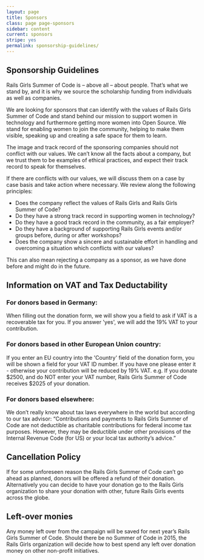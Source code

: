 ```yaml
---
layout: page
title: Sponsors
class: page page-sponsors
sidebar: content
current: sponsors
stripe: yes
permalink: sponsorship-guidelines/
---
```


<h2 id="guidelines">Sponsorship Guidelines</h2>


Rails Girls Summer of Code is – above all – about people. That’s what we stand by, and it is why we source the scholarship funding from individuals as well as companies.

We are looking for sponsors that can identify with the values of Rails Girls Summer of Code and stand behind our mission to support women in technology and furthermore getting more women into Open Source. We stand for enabling women to join the community, helping to make them visible, speaking up and creating a safe space for them to learn.

The image and track record of the sponsoring companies should not conflict with our values. We can’t know all the facts about a company, but we trust them to be examples of ethical practices, and expect their track record to speak for themselves.

If there are conflicts with our values, we will discuss them on a case by case basis and take action where necessary. We review along the following principles:

+ Does the company reflect the values of Rails Girls and Rails Girls Summer of Code?
+ Do they have a strong track record in supporting women in technology?
+ Do they have a good track record in the community, as a fair employer?
+ Do they have a background of supporting Rails Girls events and/or groups before, during or after workshops?
+ Does the company show a sincere and sustainable effort in handling and overcoming a situation which conflicts with our values?

This can also mean rejecting a company as a sponsor, as we have done before and might do in the future.

## Information on VAT and Tax Deductability


### For donors based in Germany:
When filling out the donation form, we will show you a field to ask if VAT is a recoverable tax for you. If you answer 'yes', we will add the 19% VAT to your contribution.


### For donors based in other European Union country:
If you enter an EU country into the 'Country' field of the donation form, you will be shown a field for your VAT ID number. If you have one please enter it - otherwise your contribution will be reduced by 19% VAT.
e.g. If you donate $2500, and do NOT enter your VAT number, Rails Girls Summer of Code receives $2025 of your donation.


### For donors based elsewhere:
We don’t really know about tax laws everywhere in the world but according to our tax advisor: “Contributions and payments to Rails Girls Summer of Code are not deductible as charitable contributions for federal income tax purposes. However, they may be deductible under other provisions of the Internal Revenue Code (for US) or your local tax authority’s advice.”

## Cancellation Policy

If for some unforeseen reason the Rails Girls Summer of Code can’t go ahead as planned, donors will be offered a refund of their donation. Alternatively you can decide to have your donation go to the Rails Girls organization to share your donation with other, future Rails Girls events across the globe.

## Left-over monies

Any money left over from the campaign will be saved for next year’s Rails Girls Summer of Code. Should there be no Summer of Code in 2015, the Rails Girls organization will decide how to best spend any left over donation money on other non-profit initiatives.
